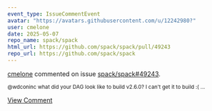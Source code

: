 ```yaml
---
event_type: IssueCommentEvent
avatar: "https://avatars.githubusercontent.com/u/12242980?"
user: cmelone
date: 2025-05-07
repo_name: spack/spack
html_url: https://github.com/spack/spack/pull/49243
repo_url: https://github.com/spack/spack
---
```


<a href='https://github.com/cmelone' target='_blank'>cmelone</a> commented on issue <a href='https://github.com/spack/spack/pull/49243' target='_blank'>spack/spack#49243</a>.

<small>@wdconinc what did your DAG look like to build v2.6.0? I can't get it to build :(...</small>

<a href='https://github.com/spack/spack/pull/49243' target='_blank'>View Comment</a>